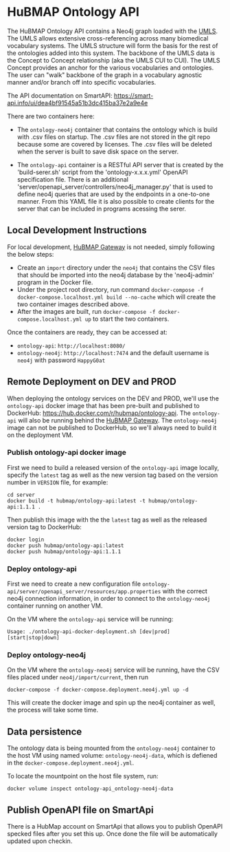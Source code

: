 # HuBMAP Ontology API

The HuBMAP Ontology API contains a Neo4j graph loaded with the [UMLS](https://www.nlm.nih.gov/research/umls/index.html).
The UMLS allows extensive cross-referencing across many biomedical vocabulary systems.
The UMLS structure will form the basis for the rest of the ontologies added into this system.
The backbone of the UMLS data is the Concept to Concept relationship (aka the UMLS CUI to CUI).
The UMLS Concept provides an anchor for the various vocabularies and ontologies.
The user can "walk" backbone of the graph in a vocabulary agnostic manner and/or branch off into specific vocabularies.

The API documentation on SmartAPI: https://smart-api.info/ui/dea4bf91545a51b3dc415ba37e2a9e4e

There are two containers here:

* The `ontology-neo4j` container that contains the ontology which is build with .csv files on startup. The .csv files are not stored in the git repo because some are covered by licenses. The .csv files will be deleted when the server is built to save disk space on the server.

* The `ontology-api` container is a RESTful API server that is created by the 'build-serer.sh' script from the 'ontology-x.x.x.yml' OpenAPI specification file. There is an additional 'server/openapi_server/controllers/neo4j_manager.py' that is used to define neo4j queries that are used by the endpoints in a one-to-one manner. From this YAML file it is also possible to create clients for the server that can be included in programs acessing the serer.

## Local Development Instructions

For local development, [HuBMAP Gateway](https://github.com/hubmapconsortium/gateway) is not needed, simply following the below steps:

* Create an `import` directory under the `neo4j` that contains the CSV files that should be imported into the neo4j database by the 'neo4j-admin' program in the Docker file.
* Under the project root directory, run command `docker-compose -f docker-compose.localhost.yml build --no-cache` which will create the two container images described above.
* After the images are built, run `docker-compose -f docker-compose.localhost.yml up` to start the two containers.


Once the containers are ready, they can be accessed at:

- `ontology-api`: `http://localhost:8080/`
- `ontology-neo4j`: `http://localhost:7474` and the default username is `neo4j` with password `HappyG0at`


## Remote Deployment on DEV and PROD

When deploying the ontology services on the DEV and PROD, we'll use the `ontology-api` docker image that has been
pre-built and published to DockerHub: https://hub.docker.com/r/hubmap/ontology-api.
The `ontology-api` will also be running behind the [HuBMAP Gateway](https://github.com/hubmapconsortium/gateway).
The `ontology-neo4j` image can not be published to DockerHub, so we'll always need to build it on the deployment VM. 

### Publish ontology-api docker image

First we need to build a released version of the `ontology-api` image locally, specify the `latest` tag as well as
the new version tag based on the version number in `VERSION` file, for example:
```
cd server
docker build -t hubmap/ontology-api:latest -t hubmap/ontology-api:1.1.1 .
```

Then publish this image with the the `latest` tag as well as the released version tag to DockerHub:
```
docker login
docker push hubmap/ontology-api:latest
docker push hubmap/ontology-api:1.1.1
```

### Deploy ontology-api

First we need to create a new configuration file `ontology-api/server/openapi_server/resources/app.properties` with 
the correct neo4j connection information, in order to connect to the `ontology-neo4j` container running on another VM.

On the VM where the `ontology-api` service will be running:
````
Usage: ./ontology-api-docker-deployment.sh [dev|prod] [start|stop|down]
````

### Deploy ontology-neo4j

On the VM where the `ontology-neo4j` service will be running, have the CSV files placed under `neo4j/import/current`, then run
````
docker-compose -f docker-compose.deployment.neo4j.yml up -d
````

This will create the docker image and spin up the neo4j container as well, the process will take some time.

## Data persistence

The ontology data is being mounted from the `ontology-neo4j` container to the host VM using named volume: `ontology-neo4j-data`, which is defiened in the `docker-compose.deployment.neo4j.yml`. 

To locate the mountpoint on the host file system, run:
````
docker volume inspect ontology-api_ontology-neo4j-data
````

## Publish OpenAPI file on SmartApi

There is a HubMap account on SmartApi that allows you to publish OpenAPI specked files after you set this up.
Once done the file will be automatically updated upon checkin.
